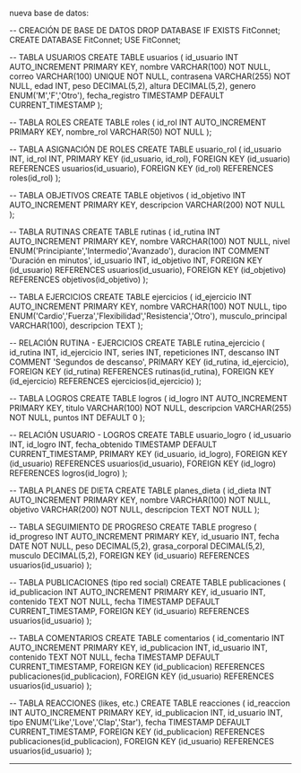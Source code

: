 nueva base de datos: 

-- CREACIÓN DE BASE DE DATOS
DROP DATABASE IF EXISTS FitConnet;
CREATE DATABASE FitConnet;
USE FitConnet;

-- TABLA USUARIOS
CREATE TABLE usuarios (
    id_usuario INT AUTO_INCREMENT PRIMARY KEY,
    nombre VARCHAR(100) NOT NULL,
    correo VARCHAR(100) UNIQUE NOT NULL,
    contrasena VARCHAR(255) NOT NULL,
    edad INT,
    peso DECIMAL(5,2),
    altura DECIMAL(5,2),
    genero ENUM('M','F','Otro'),
    fecha_registro TIMESTAMP DEFAULT CURRENT_TIMESTAMP
);

-- TABLA ROLES
CREATE TABLE roles (
    id_rol INT AUTO_INCREMENT PRIMARY KEY,
    nombre_rol VARCHAR(50) NOT NULL
);

-- TABLA ASIGNACIÓN DE ROLES
CREATE TABLE usuario_rol (
    id_usuario INT,
    id_rol INT,
    PRIMARY KEY (id_usuario, id_rol),
    FOREIGN KEY (id_usuario) REFERENCES usuarios(id_usuario),
    FOREIGN KEY (id_rol) REFERENCES roles(id_rol)
);

-- TABLA OBJETIVOS
CREATE TABLE objetivos (
    id_objetivo INT AUTO_INCREMENT PRIMARY KEY,
    descripcion VARCHAR(200) NOT NULL
);

-- TABLA RUTINAS
CREATE TABLE rutinas (
    id_rutina INT AUTO_INCREMENT PRIMARY KEY,
    nombre VARCHAR(100) NOT NULL,
    nivel ENUM('Principiante','Intermedio','Avanzado'),
    duracion INT COMMENT 'Duración en minutos',
    id_usuario INT,
    id_objetivo INT,
    FOREIGN KEY (id_usuario) REFERENCES usuarios(id_usuario),
    FOREIGN KEY (id_objetivo) REFERENCES objetivos(id_objetivo)
);

-- TABLA EJERCICIOS
CREATE TABLE ejercicios (
    id_ejercicio INT AUTO_INCREMENT PRIMARY KEY,
    nombre VARCHAR(100) NOT NULL,
    tipo ENUM('Cardio','Fuerza','Flexibilidad','Resistencia','Otro'),
    musculo_principal VARCHAR(100),
    descripcion TEXT
);

-- RELACIÓN RUTINA - EJERCICIOS
CREATE TABLE rutina_ejercicio (
    id_rutina INT,
    id_ejercicio INT,
    series INT,
    repeticiones INT,
    descanso INT COMMENT 'Segundos de descanso',
    PRIMARY KEY (id_rutina, id_ejercicio),
    FOREIGN KEY (id_rutina) REFERENCES rutinas(id_rutina),
    FOREIGN KEY (id_ejercicio) REFERENCES ejercicios(id_ejercicio)
);

-- TABLA LOGROS
CREATE TABLE logros (
    id_logro INT AUTO_INCREMENT PRIMARY KEY,
    titulo VARCHAR(100) NOT NULL,
    descripcion VARCHAR(255) NOT NULL,
    puntos INT DEFAULT 0
);

-- RELACIÓN USUARIO - LOGROS
CREATE TABLE usuario_logro (
    id_usuario INT,
    id_logro INT,
    fecha_obtenido TIMESTAMP DEFAULT CURRENT_TIMESTAMP,
    PRIMARY KEY (id_usuario, id_logro),
    FOREIGN KEY (id_usuario) REFERENCES usuarios(id_usuario),
    FOREIGN KEY (id_logro) REFERENCES logros(id_logro)
);

-- TABLA PLANES DE DIETA
CREATE TABLE planes_dieta (
    id_dieta INT AUTO_INCREMENT PRIMARY KEY,
    nombre VARCHAR(100) NOT NULL,
    objetivo VARCHAR(200) NOT NULL,
    descripcion TEXT NOT NULL
);

-- TABLA SEGUIMIENTO DE PROGRESO
CREATE TABLE progreso (
    id_progreso INT AUTO_INCREMENT PRIMARY KEY,
    id_usuario INT,
    fecha DATE NOT NULL,
    peso DECIMAL(5,2),
    grasa_corporal DECIMAL(5,2),
    musculo DECIMAL(5,2),
    FOREIGN KEY (id_usuario) REFERENCES usuarios(id_usuario)
);

-- TABLA PUBLICACIONES (tipo red social)
CREATE TABLE publicaciones (
    id_publicacion INT AUTO_INCREMENT PRIMARY KEY,
    id_usuario INT,
    contenido TEXT NOT NULL,
    fecha TIMESTAMP DEFAULT CURRENT_TIMESTAMP,
    FOREIGN KEY (id_usuario) REFERENCES usuarios(id_usuario)
);

-- TABLA COMENTARIOS
CREATE TABLE comentarios (
    id_comentario INT AUTO_INCREMENT PRIMARY KEY,
    id_publicacion INT,
    id_usuario INT,
    contenido TEXT NOT NULL,
    fecha TIMESTAMP DEFAULT CURRENT_TIMESTAMP,
    FOREIGN KEY (id_publicacion) REFERENCES publicaciones(id_publicacion),
    FOREIGN KEY (id_usuario) REFERENCES usuarios(id_usuario)
);

-- TABLA REACCIONES (likes, etc.)
CREATE TABLE reacciones (
    id_reaccion INT AUTO_INCREMENT PRIMARY KEY,
    id_publicacion INT,
    id_usuario INT,
    tipo ENUM('Like','Love','Clap','Star'),
    fecha TIMESTAMP DEFAULT CURRENT_TIMESTAMP,
    FOREIGN KEY (id_publicacion) REFERENCES publicaciones(id_publicacion),
    FOREIGN KEY (id_usuario) REFERENCES usuarios(id_usuario)
);


------------------------------------------------------------------------------------------------------------

